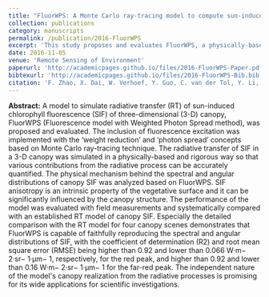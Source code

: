```yaml
---
title: "FluorWPS: A Monte Carlo ray-tracing model to compute sun-induced chlorophyll fluorescence of three-dimensional canopy"
collection: publications
category: manuscripts
permalink: /publication/2016-FluorWPS
excerpt: 'This study proposes and evaluates FluorWPS, a physically-based 3D radiative transfer (RT) model for simulating sun-induced chlorophyll fluorescence (SIF) using Monte Carlo ray tracing, demonstrating its accuracy in reproducing spectral and angular SIF distributions with high agreement to field measurements and an established RT model.'
date: 2016-11-05
venue: 'Remote Sensing of Environment'
paperurl: 'http://academicpages.github.io/files/2016-FluorWPS-Paper.pdf'
bibtexurl: 'http://academicpages.github.io/files/2016-FluorWPS-Bib.bib'
citation: 'F. Zhao, X. Dai, W. Verhoef, Y. Guo, C. van der Tol, Y. Li, and Y. Huang (2016). FluorWPS: A Monte Carlo ray-tracing model to compute sun-induced chlorophyll fluorescence of three-dimensional canopy. Remote Sensing of Environment, 187, 385–399.'
---
```

**Abstract:** A model to simulate radiative transfer (RT) of sun-induced chlorophyll fluorescence (SIF) of three-dimensional (3-D) canopy, FluorWPS (Fluorescence model with Weighted Photon Spread method), was proposed and evaluated. The inclusion of fluorescence excitation was implemented with the ‘weight reduction’ and ‘photon spread’ concepts based on Monte Carlo ray-tracing technique. The radiative transfer of SIF in a 3-D canopy was simulated in a physically-based and rigorous way so that various contributions from the radiative process can be accurately quantified. The physical mechanism behind the spectral and angular distributions of canopy SIF was analyzed based on FluorWPS. SIF anisotropy is an intrinsic property of the vegetative surface and it can be significantly influenced by the canopy structure. The performance of the model was evaluated with field measurements and systematically compared with an established RT model of canopy SIF. Especially the detailed comparison with the RT model for four canopy scenes demonstrates that FluorWPS is capable of faithfully reproducing the spectral and angular distributions of SIF, with the coefficient of determination (R2) and root mean square error (RMSE) being higher than 0.92 and lower than 0.066 W·m− 2·sr− 1·μm− 1, respectively, for the red peak, and higher than 0.92 and lower than 0.16 W·m− 2·sr− 1·μm− 1 for the far-red peak. The independent nature of the model's canopy realization from the radiative processes is promising for its wide applications for scientific investigations.
